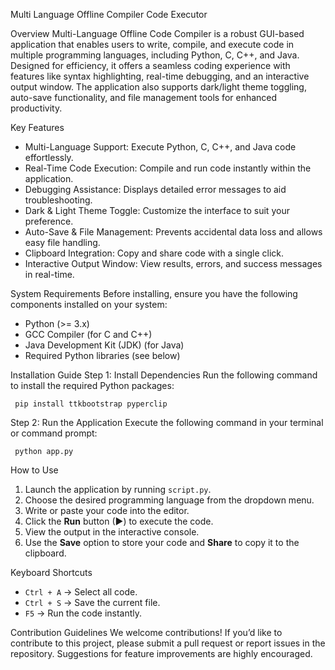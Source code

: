 Multi Language Offline Compiler Code Executor

Overview
Multi-Language Offline Code Compiler is a robust GUI-based application that enables users to write, compile, and execute code in multiple programming languages, including Python, C, C++, and Java. Designed for efficiency, it offers a seamless coding experience with features like syntax highlighting, real-time debugging, and an interactive output window. The application also supports dark/light theme toggling, auto-save functionality, and file management tools for enhanced productivity.

Key Features
- Multi-Language Support: Execute Python, C, C++, and Java code effortlessly.
- Real-Time Code Execution: Compile and run code instantly within the application.
- Debugging Assistance: Displays detailed error messages to aid troubleshooting.
- Dark & Light Theme Toggle: Customize the interface to suit your preference.
- Auto-Save & File Management: Prevents accidental data loss and allows easy file handling.
- Clipboard Integration: Copy and share code with a single click.
- Interactive Output Window: View results, errors, and success messages in real-time.

System Requirements
Before installing, ensure you have the following components installed on your system:
- Python (>= 3.x)
- GCC Compiler (for C and C++)
- Java Development Kit (JDK) (for Java)
- Required Python libraries (see below)

Installation Guide
Step 1: Install Dependencies
Run the following command to install the required Python packages:

     pip install ttkbootstrap pyperclip

Step 2: Run the Application
Execute the following command in your terminal or command prompt:
   
     python app.py

How to Use
1. Launch the application by running `script.py`.
2. Choose the desired programming language from the dropdown menu.
3. Write or paste your code into the editor.
4. Click the **Run** button (▶) to execute the code.
5. View the output in the interactive console.
6. Use the **Save** option to store your code and **Share** to copy it to the clipboard.

Keyboard Shortcuts
- `Ctrl + A` → Select all code.
- `Ctrl + S` → Save the current file.
- `F5` → Run the code instantly.

Contribution Guidelines
We welcome contributions! If you’d like to contribute to this project, please submit a pull request or report issues in the repository. Suggestions for feature improvements are highly encouraged.
